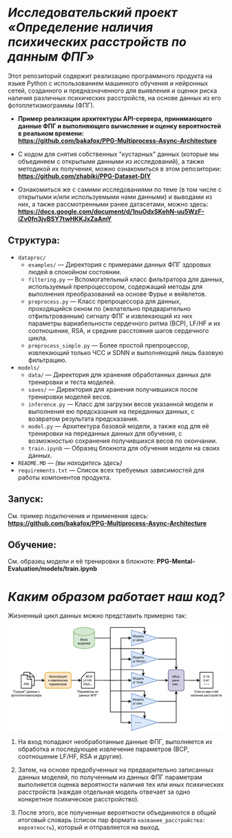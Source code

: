 # *Исследовательский проект «Определение наличия психических расстройств по данным ФПГ»*

Этот репозиторий содержит реализацию программного продукта на языке Python с использованием машинного обучения и нейронных сетей, созданного и предназначенного для выявления и оценки риска наличия различных психических расстройств, на основе данных из его фотоплетизмограммы (ФПГ).


- **Пример реализации архитектуры API-сервера, принимающего данные ФПГ и выполняющего вычисление и оценку вероятностей в реальном времени: <br>https://github.com/bakafox/PPG-Multiprocess-Async-Architecture**

- С кодом для снятия собственных "кустарных" данных (которые мы объединяем с открытыми данными из исследований), а также методикой их получения, можно ознакомиться в этом репозитории: <br>**https://github.com/zhabiki/PPG-Dataset-DIY**

- Ознакомиться же с самими исследованиями по теме (в том числе с открытыми и/или используемыми нами данными) и выводами из них, а также рассмотренными ранее датасетами, можно здесь: <br>**https://docs.google.com/document/d/1nuOdxSKehN-uu5WzF-iZv0fn3jvBSY7twHKKJxZaAmY**


## Структура:

- `dataproc/`
    - `examples/` — Директория с примерами данных ФПГ здоровых людей в спокойном состоянии.
    - `filtering.py` — Вспомогательный класс фильтратора для данных, используемый препроцессором, содержащий методы для выполнения преобразований на основе Фурье и вейвлетов.
    - `preprocess.py` — Класс препроцессора для данных, проходящийся окном по (желательно предварительно отфильтрованным) сигналу ФПГ и извлекающий из них параметры вариабельности сердечного ритма (ВСР), LF/HF и их соотношение, RSA, и средние расстояния шагов сердечного цикла.
    - `preprocess_simple.py` — Более простой препроцессор, извлекающий только ЧСС и SDNN и выполняющий лишь базовую фильтрацию.
- `models/`
    - `data/` — Директория для хранения обработанных данных для тренировки и теста моделей.
    - `saves/` — Директория для хранения получившихся после тренировки моделей весов.
    - `inference.py` — Класс для загрузки весов указанной модели и выполнения ею предсказания на переданных данных, с возвратом результата предсказания.
    - `model.py` — Архитектура базовой модели, а также код для её тренировки на переданных данных для обучения, с возможностью сохранения получившихся весов по окончании.
    - `train.ipynb` — Образец блокнота для обучения модели на своих данных.
- `README.MD` — *(вы находитесь здесь)*
- `requirements.txt` — Список всех требуемых зависимостей для работы компонентов продукта.


## Запуск:

См. пример подключения и применения здесь: **https://github.com/bakafox/PPG-Multiprocess-Async-Architecture**


## Обучение:

См. образец модели и её тренировки в блокноте: **PPG-Mental-Evaluation/models/train.ipynb**


# *Каким образом работает наш код?*

Жизненный цикл данных можно представить примерно так:

![Диаграмма жизненного цикла данных ФПГ в момент обработки инференса](README-DIAG.svg)

1. На вход попадают необработанные данные ФПГ, выполняется их обработка и последующее извлечение параметров (ВСР, соотношение LF/HF, RSA и другие).

2. Затем, на основе предобученных на предварительно записанных данных моделей, по полученным из данных ФПГ параметрам выполняется оценка вероятности наличия тех или иных психических расстройств (каждая отдельная модель отвечает за одно конкретное психическое расстройство).

3. После этого, все полученные вероятности объединяются в общий итоговый словарь (список пар формата `название_расстройства: вероятность`), который и отправляется на выход.
